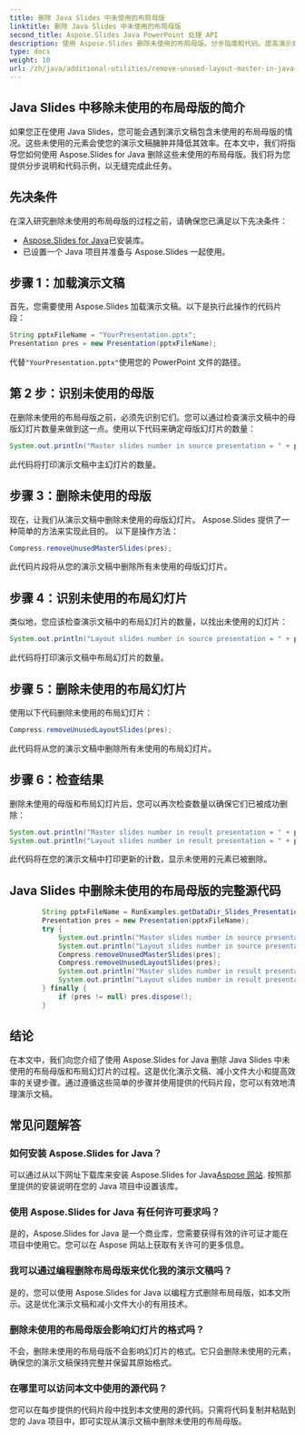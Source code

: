 ```yaml
---
title: 删除 Java Slides 中未使用的布局母版
linktitle: 删除 Java Slides 中未使用的布局母版
second_title: Aspose.Slides Java PowerPoint 处理 API
description: 使用 Aspose.Slides 删除未使用的布局母版。分步指南和代码。提高演示效率。
type: docs
weight: 10
url: /zh/java/additional-utilities/remove-unused-layout-master-in-java-slides/
---
```


## Java Slides 中移除未使用的布局母版的简介

如果您正在使用 Java Slides，您可能会遇到演示文稿包含未使用的布局母版的情况。这些未使用的元素会使您的演示文稿臃肿并降低其效率。在本文中，我们将指导您如何使用 Aspose.Slides for Java 删除这些未使用的布局母版。我们将为您提供分步说明和代码示例，以无缝完成此任务。

## 先决条件

在深入研究删除未使用的布局母版的过程之前，请确保您已满足以下先决条件：

- [Aspose.Slides for Java](https://downloads.aspose.com/slides/java)已安装库。
- 已设置一个 Java 项目并准备与 Aspose.Slides 一起使用。

## 步骤 1：加载演示文稿

首先，您需要使用 Aspose.Slides 加载演示文稿。以下是执行此操作的代码片段：

```java
String pptxFileName = "YourPresentation.pptx";
Presentation pres = new Presentation(pptxFileName);
```

代替`"YourPresentation.pptx"`使用您的 PowerPoint 文件的路径。

## 第 2 步：识别未使用的母版

在删除未使用的布局母版之前，必须先识别它们。您可以通过检查演示文稿中的母版幻灯片数量来做到这一点。使用以下代码来确定母版幻灯片的数量：

```java
System.out.println("Master slides number in source presentation = " + pres.getMasters().size());
```

此代码将打印演示文稿中主幻灯片的数量。

## 步骤 3：删除未使用的母版

现在，让我们从演示文稿中删除未使用的母版幻灯片。 Aspose.Slides 提供了一种简单的方法来实现此目的。 以下是操作方法：

```java
Compress.removeUnusedMasterSlides(pres);
```

此代码片段将从您的演示文稿中删除所有未使用的母版幻灯片。

## 步骤 4：识别未使用的布局幻灯片

类似地，您应该检查演示文稿中的布局幻灯片的数量，以找出未使用的幻灯片：

```java
System.out.println("Layout slides number in source presentation = " + pres.getLayoutSlides().size());
```

此代码将打印演示文稿中布局幻灯片的数量。

## 步骤 5：删除未使用的布局幻灯片

使用以下代码删除未使用的布局幻灯片：

```java
Compress.removeUnusedLayoutSlides(pres);
```

此代码将从您的演示文稿中删除所有未使用的布局幻灯片。

## 步骤 6：检查结果

删除未使用的母版和布局幻灯片后，您可以再次检查数量以确保它们已被成功删除：

```java
System.out.println("Master slides number in result presentation = " + pres.getMasters().size());
System.out.println("Layout slides number in result presentation = " + pres.getLayoutSlides().size());
```

此代码将在您的演示文稿中打印更新的计数，显示未使用的元素已被删除。

## Java Slides 中删除未使用的布局母版的完整源代码

```java
        String pptxFileName = RunExamples.getDataDir_Slides_Presentations_LowCode() + "MultipleMaster.pptx";
        Presentation pres = new Presentation(pptxFileName);
        try {
            System.out.println("Master slides number in source presentation = " + pres.getMasters().size());
            System.out.println("Layout slides number in source presentation = " + pres.getLayoutSlides().size());
            Compress.removeUnusedMasterSlides(pres);
            Compress.removeUnusedLayoutSlides(pres);
            System.out.println("Master slides number in result presentation = " + pres.getMasters().size());
            System.out.println("Layout slides number in result presentation = " + pres.getLayoutSlides().size());
        } finally {
            if (pres != null) pres.dispose();
        }
```

## 结论

在本文中，我们向您介绍了使用 Aspose.Slides for Java 删除 Java Slides 中未使用的布局母版和布局幻灯片的过程。这是优化演示文稿、减小文件大小和提高效率的关键步骤。通过遵循这些简单的步骤并使用提供的代码片段，您可以有效地清理演示文稿。

## 常见问题解答

### 如何安装 Aspose.Slides for Java？

可以通过从以下网址下载库来安装 Aspose.Slides for Java[Aspose 网站](https://downloads.aspose.com/slides/java). 按照那里提供的安装说明在您的 Java 项目中设置该库。

### 使用 Aspose.Slides for Java 有任何许可要求吗？

是的，Aspose.Slides for Java 是一个商业库，您需要获得有效的许可证才能在项目中使用它。您可以在 Aspose 网站上获取有关许可的更多信息。

### 我可以通过编程删除布局母版来优化我的演示文稿吗？

是的，您可以使用 Aspose.Slides for Java 以编程方式删除布局母版，如本文所示。这是优化演示文稿和减小文件大小的有用技术。

### 删除未使用的布局母版会影响幻灯片的格式吗？

不会，删除未使用的布局母版不会影响幻灯片的格式。它只会删除未使用的元素，确保您的演示文稿保持完整并保留其原始格式。

### 在哪里可以访问本文中使用的源代码？

您可以在每步提供的代码片段中找到本文使用的源代码。只需将代码复制并粘贴到您的 Java 项目中，即可实现从演示文稿中删除未使用的布局母版。